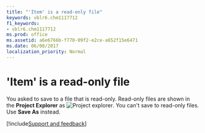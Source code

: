 ```yaml
---
title: "'Item' is a read-only file"
keywords: vblr6.chm1117712
f1_keywords:
- vblr6.chm1117712
ms.prod: office
ms.assetid: a6e6766b-f770-09f2-e2ce-a652f15e6471
ms.date: 06/08/2017
localization_priority: Normal
---
```



# 'Item' is a read-only file

You asked to save to a file that is read-only. Read-only files are shown in the **Project Explorer** as
![Project explorer](../../../images/avhlp038_ZA01201576.gif). You can't save to read-only files. Use  **Save As** instead.

[!include[Support and feedback](~/includes/feedback-boilerplate.md)]